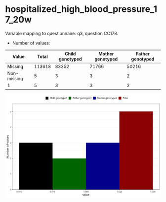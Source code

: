 # hospitalized_high_blood_pressure_17_20w
Variable mapping to questionnaire: q3, question CC178.
- Number of values:

| Value | Total | Child genotyped | Mother genotyped | Father genotyped |
| ----- | ----- | --------------- | ---------------- | ---------------- |
| Missing | 113618 | 83352 | 71766 | 50216 |
| Non-missing | 5 | 3 | 3 | 2 |
| 1 | 5 | 3 | 3 | 2 |



![](hospitalized_high_blood_pressure_17_20w_n.png)



